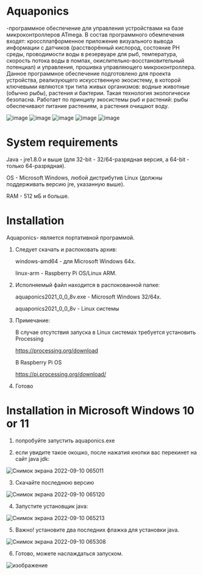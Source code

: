 # Aquaponics
-программное обеспечение для управления устройствами на базе микроконтроллеров ATmega. В состав программного обемпечения входят: кроссплатформенное приложение визуального вывода информации с датчиков (расстворённый кислород, состояние PH среды, проводимости воды в резервуаре для рыб, температура, скорость потока воды в помпах, окислительно-восстановительный потенциал) и управления, прошивка управляющего микроконтроллера.
Данное программное обеспечение подготовлено для проекта устройства, реализующего искусственную экосистему, в которой ключевыми являются три типа живых организмов: водные животные (обычно рыбы), растения и бактерии. Такая технология экологически безопасна. Работает по принципу экосистемы рыб и растений: рыбы обеспечивают питание растениям, а растения очищают воду.


![image](https://user-images.githubusercontent.com/84613812/137596948-efac9bb1-3052-4419-bcf4-07c133da1874.png)
![image](https://user-images.githubusercontent.com/84613812/137596958-dc509033-2125-4eb4-8eee-5997c493acc4.png)
![image](https://user-images.githubusercontent.com/84613812/137596963-6698ecdf-86d3-4683-a7d8-2cb3a4cdbc51.png)
![image](https://user-images.githubusercontent.com/84613812/137596973-318fae96-1f48-4acc-a026-efd1937f763e.png)
![image](https://user-images.githubusercontent.com/84613812/137596986-82e4a5aa-092d-48ad-bbec-b2bd70abcf1c.png)


# System requirements
Java - jre1.8.0 и выше (для 32-bit - 32/64-разрядная версия, а 64-bit - только 64-разрядная).

OS - Microsoft Windows, любой дистрибутив Linux (должны поддерживать версию jre, указанную выше).

RAM - 512 мБ и больше.

# Installation
Aquaponics- является портативной программой.
1.  Следует скачать и распоковать архив:

    windows-amd64 - для Microsoft Windows 64х.

    linux-arm - Raspberry Pi OS/Linux ARM.

2.  Исполняемый файл находится в распокованной папке:

    aquaponics2021_0_0_8v.exe - Microsoft Windows 32/64x.
    
    aquaponics2021_0_0_8v - Linux системы
    
3. Примечание:

    В случае отсутствия запуска в Linux системах требуется установить Processing
    
    https://processing.org/download
    
    В Raspberry Pi OS
    
    https://pi.processing.org/download/
    
4.  Готово

# Installation in Microsoft Windows 10 or 11

1.  попробуйте запустить aquaponics.exe

2. если увидите такое окошко, после нажатия кнопки вас перекинет на сайт java jdk:

![Снимок экрана 2022-09-10 065011](https://user-images.githubusercontent.com/84613812/189475011-1f1fd7a8-5d41-4c51-a744-59fb6113304a.png)

3. Скачайте последнюю версию

![Снимок экрана 2022-09-10 065120](https://user-images.githubusercontent.com/84613812/189475043-5f739738-92db-4b3a-a490-ac67ba29e22d.png)

4. Запустите установщик java:

![Снимок экрана 2022-09-10 065213](https://user-images.githubusercontent.com/84613812/189475064-a13443f8-7eff-4208-99e7-1544a1c35e01.png)

5. Важно! установите два последних флажка для установки java.

![Снимок экрана 2022-09-10 065308](https://user-images.githubusercontent.com/84613812/189475081-bd640277-0d6e-4bf8-b689-cb6cc8e789ef.png)

6. Готово, можете наслаждаться запуском.

![изображение](https://user-images.githubusercontent.com/84613812/189475103-54509f95-b9f6-4895-ab64-24c7614e10d7.png)
